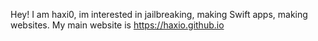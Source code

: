 Hey!
I am haxi0, im interested in jailbreaking, making Swift apps, making websites.
My main website is https://haxio.github.io
